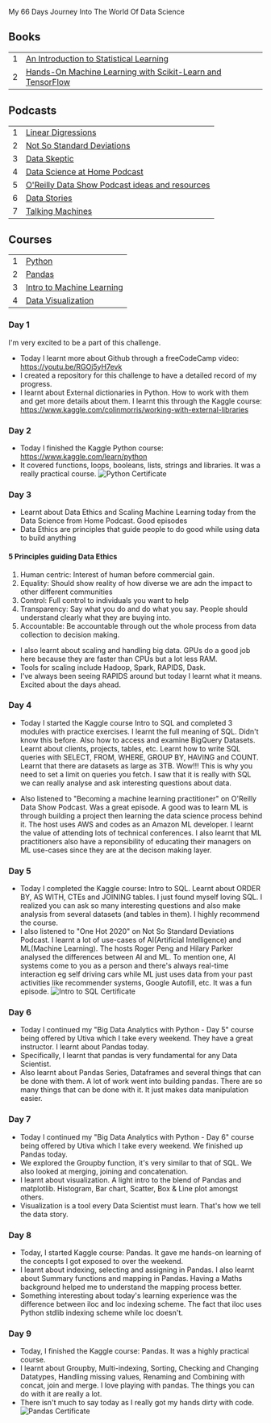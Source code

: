 My 66 Days Journey Into The World Of Data Science

## Books
|   |                                          |
|---|------------------------------------------|
| 1 | [An Introduction to Statistical Learning](http://amzn.to/2naqf6h) |
| 2 | [Hands-On Machine Learning with Scikit-Learn and TensorFlow](https://www.amazon.com/Hands-Machine-Learning-Scikit-Learn-TensorFlow/dp/1491962291) |

## Podcasts
|   |                                          | 
|---|------------------------------------------|
| 1 | [Linear Digressions](http://lineardigressions.com/) |
| 2 | [Not So Standard Deviations](https://soundcloud.com/nssd-podcast) |
| 3 | [Data Skeptic](https://dataskeptic.com/) |
| 4 | [Data Science at Home Podcast](http://worldofpiggy.com/podcast/) |
| 5 | [O'Reilly Data Show Podcast ideas and resources](https://www.oreilly.com/topics/oreilly-data-show-podcast) |
| 6 | [Data Stories](http://datastori.es/) |
| 7 | [Talking Machines](http://www.thetalkingmachines.com/) |

## Courses
|   |                                          | 
|---|------------------------------------------|
| 1 | [Python](https://www.kaggle.com/learn/python) |
| 2 | [Pandas](https://www.kaggle.com/learn/pandas) |
| 3 | [Intro to Machine Learning](https://www.kaggle.com/learn/intro-to-machine-learning) |
| 4 | [Data Visualization](https://www.kaggle.com/learn/data-visualization) |


### Day 1
I'm very excited to be a part of this challenge.
- Today I learnt more about Github through a freeCodeCamp video: https://youtu.be/RGOj5yH7evk
- I created a repository for this challenge to have a detailed record of my progress.
- I learnt about External dictionaries in Python. How to work with them and get more details about them. I learnt this through the Kaggle course: https://www.kaggle.com/colinmorris/working-with-external-libraries

### Day 2
- Today I finished the Kaggle Python course: https://www.kaggle.com/learn/python
- It covered functions, loops, booleans, lists, strings and libraries. It was a really practical course.
![Python Certificate](https://user-images.githubusercontent.com/46527701/103698248-5dfb2080-4fa1-11eb-9a88-9bbb48265906.png)

### Day 3
- Learnt about Data Ethics and Scaling Machine Learning today from the Data Science from Home Podcast. Good episodes
- Data Ethics are principles that guide people to do good while using data to build anything

#### 5 Principles guiding Data Ethics
1. Human centric: Interest of human before commercial gain.
2. Equality: Should show reality of how diverse we are adn the impact to other different communities
3. Control: Full control to individuals you want to help
4. Transparency: Say what you do and do what you say. People should understand clearly what they are buying into.
5. Accountable: Be accountable through out the whole process from data collection to decision making.

- I also learnt about scaling and handling big data. GPUs do a good job here because they are faster than CPUs but a lot less RAM.
- Tools for scaling include Hadoop, Spark, RAPIDS, Dask.
- I've always been seeing RAPIDS around but today I learnt what it means. Excited about the days ahead.

### Day 4
- Today I started the Kaggle course Intro to SQL and completed 3 modules with practice exercises. I learnt the full meaning of SQL. Didn't know this before. Also how to access and examine BigQuery Datasets. Learnt about clients, projects, tables, etc. Learnt how to write SQL queries with SELECT, FROM, WHERE, GROUP BY, HAVING and COUNT. Learnt that there are datasets as large as 3TB. Wow!!! This is why you need to set a limit on queries you fetch. I saw that it is really with SQL we can really analyse and ask interesting questions about data.

- Also listened to "Becoming a machine learning practitioner" on O'Reilly Data Show Podcast. Was a great episode. A good was to learn ML is through building a project then learning the data science process behind it. The host uses AWS and codes as an Amazon ML developer. I learnt the value of attending lots of technical conferences. I also learnt that ML practitioners also have a reponsibility of educating their managers on ML use-cases since they are at the decison making layer.

### Day 5
- Today I completed the Kaggle course: Intro to SQL. Learnt about ORDER BY, AS WITH, CTEs and JOINING tables. I just found myself loving SQL. I realized you can ask so many interesting questions and also make analysis from several datasets (and tables in them). I highly recommend the course.
- I also listened to "One Hot 2020" on Not So Standard Deviations Podcast. I learnt a lot of use-cases of AI(Artificial Intelligence) and ML(Machine Learning). The hosts Roger Peng and Hilary Parker analysed the differences between AI and ML. To mention one, AI systems come to you as a person and there's always real-time interaction eg self driving cars while ML just uses data from your past activities like recommender systems, Google Autofill, etc. It was a fun episode.
![Intro to SQL Certificate](https://user-images.githubusercontent.com/46527701/104059810-32bd3f00-51f6-11eb-8941-ce1d8ecd79f5.png)

### Day 6
- Today I continued my "Big Data Analytics with Python - Day 5" course being offered by Utiva which I take every weekend. They have a great instructor. I learnt about Pandas today.
- Specifically, I learnt that pandas is very fundamental for any Data Scientist. 
- Also learnt about Pandas Series, Dataframes and several things that can be done with them. A lot of work went into building pandas. There are so many things that can be done with it. It just makes data manipulation easier.

### Day 7
- Today I continued my "Big Data Analytics with Python - Day 6" course being offered by Utiva which I take every weekend. We finished up Pandas today. 
- We explored the Groupby function, it's very similar to that of SQL. We also looked at merging, joining and concatenation.
- I learnt about visualization. A light intro to the blend of Pandas and matplotlib. Histogram, Bar chart, Scatter, Box & Line plot amongst others.
- Visualization is a tool every Data Scientist must learn. That's how we tell the data story.

### Day 8
- Today, I started Kaggle course: Pandas. It gave me hands-on learning of the concepts I got exposed to over the weekend.
- I learnt about indexing, selecting and assigning in Pandas. I also learnt about Summary functions and mapping in Pandas. 
Having a Maths background helped me to understand the mapping process better.
- Something interesting about today's learning experience was the difference between iloc and loc indexing scheme. The fact that iloc uses Python stdlib indexing scheme while loc doesn't. 

### Day 9
- Today, I finished the Kaggle course: Pandas. It was a highly practical course.
- I learnt about Groupby, Multi-indexing, Sorting, Checking and Changing Datatypes, Handling missing values, Renaming and Combining with concat, join and merge.
I love playing with pandas. The things you can do with it are really a lot.
- There isn't much to say today as I really got my hands dirty with code.
![Pandas Certificate](https://user-images.githubusercontent.com/46527701/104376854-e2135200-5525-11eb-9687-ed91f5e42d57.png)
